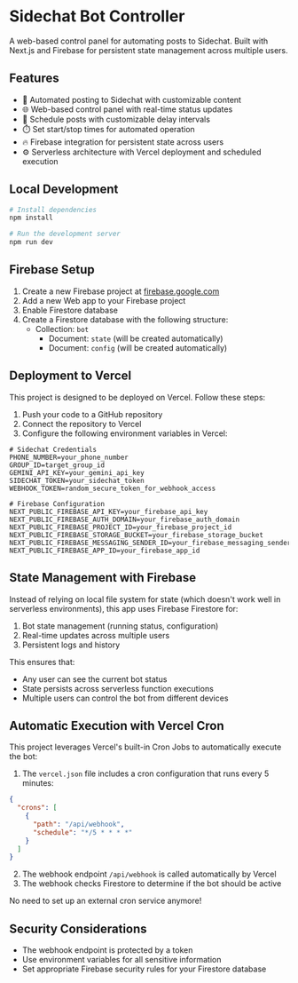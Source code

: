 # Sidechat Bot Controller

A web-based control panel for automating posts to Sidechat. Built with Next.js and Firebase for persistent state management across multiple users.

## Features

- 🤖 Automated posting to Sidechat with customizable content
- 🌐 Web-based control panel with real-time status updates
- 🔄 Schedule posts with customizable delay intervals
- ⏱️ Set start/stop times for automated operation
- 🔥 Firebase integration for persistent state across users
- ⚙️ Serverless architecture with Vercel deployment and scheduled execution

## Local Development

```bash
# Install dependencies
npm install

# Run the development server
npm run dev
```

## Firebase Setup

1. Create a new Firebase project at [firebase.google.com](https://firebase.google.com/)
2. Add a new Web app to your Firebase project
3. Enable Firestore database
4. Create a Firestore database with the following structure:
   - Collection: `bot`
     - Document: `state` (will be created automatically)
     - Document: `config` (will be created automatically)

## Deployment to Vercel

This project is designed to be deployed on Vercel. Follow these steps:

1. Push your code to a GitHub repository
2. Connect the repository to Vercel
3. Configure the following environment variables in Vercel:

```
# Sidechat Credentials
PHONE_NUMBER=your_phone_number
GROUP_ID=target_group_id
GEMINI_API_KEY=your_gemini_api_key
SIDECHAT_TOKEN=your_sidechat_token
WEBHOOK_TOKEN=random_secure_token_for_webhook_access

# Firebase Configuration
NEXT_PUBLIC_FIREBASE_API_KEY=your_firebase_api_key
NEXT_PUBLIC_FIREBASE_AUTH_DOMAIN=your_firebase_auth_domain
NEXT_PUBLIC_FIREBASE_PROJECT_ID=your_firebase_project_id
NEXT_PUBLIC_FIREBASE_STORAGE_BUCKET=your_firebase_storage_bucket
NEXT_PUBLIC_FIREBASE_MESSAGING_SENDER_ID=your_firebase_messaging_sender_id
NEXT_PUBLIC_FIREBASE_APP_ID=your_firebase_app_id
```

## State Management with Firebase

Instead of relying on local file system for state (which doesn't work well in serverless environments), this app uses Firebase Firestore for:

1. Bot state management (running status, configuration)
2. Real-time updates across multiple users
3. Persistent logs and history

This ensures that:
- Any user can see the current bot status
- State persists across serverless function executions
- Multiple users can control the bot from different devices

## Automatic Execution with Vercel Cron

This project leverages Vercel's built-in Cron Jobs to automatically execute the bot:

1. The `vercel.json` file includes a cron configuration that runs every 5 minutes:
```json
{
  "crons": [
    {
      "path": "/api/webhook",
      "schedule": "*/5 * * * *"
    }
  ]
}
```

2. The webhook endpoint `/api/webhook` is called automatically by Vercel
3. The webhook checks Firestore to determine if the bot should be active

No need to set up an external cron service anymore!

## Security Considerations

- The webhook endpoint is protected by a token
- Use environment variables for all sensitive information
- Set appropriate Firebase security rules for your Firestore database
